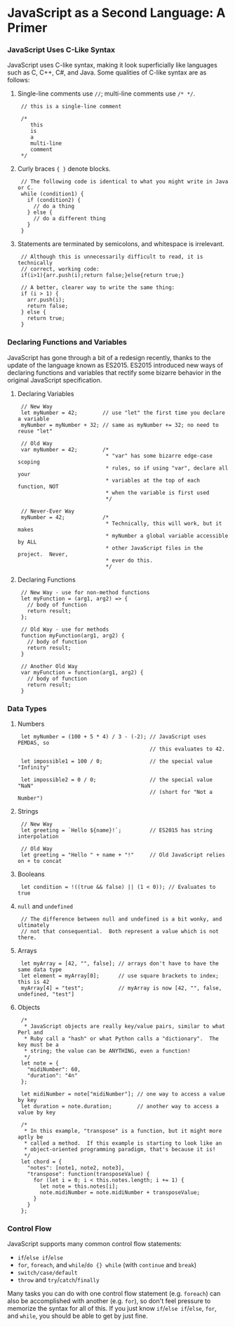 # JavaScript as a Second Language: A Primer

### JavaScript Uses C-Like Syntax

JavaScript uses C-like syntax, making it look superficially like languages such
as C, C++, C#, and Java.  Some qualities of C-like syntax are as follows:

1. Single-line comments use `//`; multi-line comments use `/* */`.

		// this is a single-line comment

		/*
		   this
		   is
		   a
		   multi-line
		   comment
		*/

2. Curly braces `{ }` denote blocks.

		// The following code is identical to what you might write in Java or C.
		while (condition1) {
		  if (condition2) {
		    // do a thing
		  } else {
		    // do a different thing
		  }
		}

3. Statements are terminated by semicolons, and whitespace is irrelevant.

		// Although this is unnecessarily difficult to read, it is technically
		// correct, working code:
		if(i>1){arr.push(i);return false;}else{return true;}

		// A better, clearer way to write the same thing:
		if (i > 1) {
		  arr.push(i);
		  return false;
		} else {
		  return true;
		}


### Declaring Functions and Variables

JavaScript has gone through a bit of a redesign recently, thanks to the update
of the language known as ES2015.  ES2015 introduced new ways of declaring
functions and variables that rectify some bizarre behavior in the original
JavaScript specification.

1. Declaring Variables

		// New Way
		let myNumber = 42;        // use "let" the first time you declare a variable
		myNumber = myNumber + 32; // same as myNumber += 32; no need to reuse "let"

		// Old Way
		var myNumber = 42;        /*
		                           * "var" has some bizarre edge-case scoping
		                           * rules, so if using "var", declare all your
		                           * variables at the top of each function, NOT
		                           * when the variable is first used
		                           */

		// Never-Ever Way
		myNumber = 42;            /*
		                           * Technically, this will work, but it makes
		                           * myNumber a global variable accessible by ALL
		                           * other JavaScript files in the project.  Never,
		                           * ever do this.
		                           */

2. Declaring Functions

		// New Way - use for non-method functions
		let myFunction = (arg1, arg2) => {
		  // body of function
		  return result;
		};

		// Old Way - use for methods
		function myFunction(arg1, arg2) {
		  // body of function
		  return result;
		}

		// Another Old Way
		var myFunction = function(arg1, arg2) {
		  // body of function
		  return result;
		}


### Data Types

1. Numbers

		let myNumber = (100 + 5 * 4) / 3 - (-2); // JavaScript uses PEMDAS, so
		                                         // this evaluates to 42.

		let impossible1 = 100 / 0;               // the special value "Infinity"

		let impossible2 = 0 / 0;                 // the special value "NaN"
	                                             // (short for "Not a Number")

2. Strings

		// New Way
		let greeting = `Hello ${name}!`;         // ES2015 has string interpolation

		// Old Way
		let greeting = "Hello " + name + "!"     // Old JavaScript relies on + to concat

3. Booleans

		let condition = !((true && false) || (1 < 0)); // Evaluates to true

4. `null` and `undefined`

		// The difference between null and undefined is a bit wonky, and ultimately
		// not that consequential.  Both represent a value which is not there.

5. Arrays

		let myArray = [42, "", false]; // arrays don't have to have the same data type
		let element = myArray[0];      // use square brackets to index; this is 42
		myArray[4] = "test";           // myArray is now [42, "", false, undefined, "test"]

6. Objects

		/*
		 * JavaScript objects are really key/value pairs, similar to what Perl and
		 * Ruby call a "hash" or what Python calls a "dictionary".  The key must be a
		 * string; the value can be ANYTHING, even a function!
		 */
		let note = {
		  "midiNumber": 60,
		  "duration": "4n"
		};

		let midiNumber = note["midiNumber"]; // one way to access a value by key
		let duration = note.duration;        // another way to access a value by key

		/*
		 * In this example, "transpose" is a function, but it might more aptly be
		 * called a method.  If this example is starting to look like an
		 * object-oriented programming paradigm, that's because it is!
		 */
		let chord = {
		  "notes": [note1, note2, note3],
		  "transpose": function(transposeValue) {
		    for (let i = 0; i < this.notes.length; i += 1) {
		      let note = this.notes[i];
		      note.midiNumber = note.midiNumber + transposeValue;
		    }
		  }
		};


### Control Flow

JavaScript supports many common control flow statements:

  - `if`/`else if`/`else`
  - `for`, `foreach`, and `while`/`do {} while` (with `continue` and `break`)
  - `switch/case/default`
  - `throw` and `try`/`catch`/`finally`

Many tasks you can do with one control flow statement (e.g. `foreach`) can also
be accomplished with another (e.g. `for`), so don't feel pressure to memorize
the syntax for all of this.  If you just know `if`/`else if`/`else`, `for`, and
`while`, you should be able to get by just fine.
